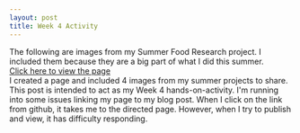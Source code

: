 ```yaml
---
layout: post 
title: Week 4 Activity
---
```

The following are images from my Summer Food Research project. I included them because they are a big part of what I did this summer. 
<br/>
[Click here to view the page](_posts/pages/Activity2.md)
<br/> 
I created a page and included 4 images from my summer projects to share. This post is intended to act as my Week 4 hands-on-activity. I'm running into some issues linking my page to my blog post. When I click on the link from github, it takes me to the directed page. However, when I try to publish and view, it has difficulty responding. 
